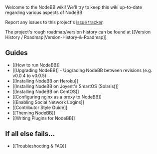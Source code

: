 Welcome to the NodeBB wiki! We'll try to keep this wiki up-to-date regarding various aspects of NodeBB

Report any issues to this project's [issue tracker](https://github.com/designcreateplay/NodeBB/issues).

The project's rough roadmap/version history can be found at [[Version History / Roadmap|Version-History-&-Roadmap]]

## Guides

* [[How to run NodeBB]]
* [[Upgrading NodeBB]] - Upgrading NodeBB between revisions (e.g. v0.0.4 to v0.0.5)
* [[Installing NodeBB on Heroku]]
* [[Installing NodeBB on Joyent's SmartOS (Solaris)]]
* [[Installing NodeBB on CentOS]]
* [[Configuring nginx as a proxy to NodeBB]]
* [[Enabling Social Network Logins]]
* [[Contributor Style Guide]]
* [[Theming NodeBB]]
* [[Writing Plugins for NodeBB]]

## If all else fails...

* [[Troubleshooting & FAQ]]